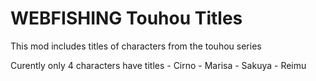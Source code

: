 # WEBFISHING Touhou Titles

This mod includes titles of characters from the touhou series

Curently only 4 characters have titles
    - Cirno
    - Marisa
    - Sakuya
    - Reimu
